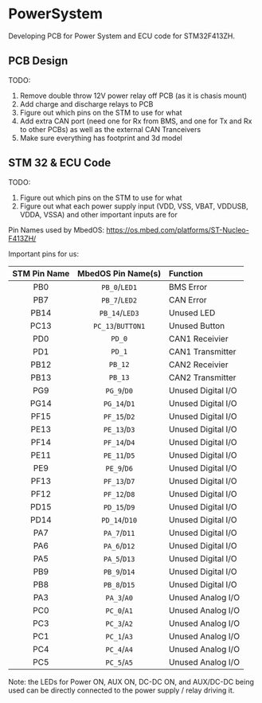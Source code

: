 # PowerSystem
Developing PCB for Power System and ECU code for STM32F413ZH.

## PCB Design
TODO:
1) Remove double throw 12V power relay off PCB (as it is chasis mount)
2) Add charge and discharge relays to PCB
3) Figure out which pins on the STM to use for what
4) Add extra CAN port (need one for Rx from BMS, and one for Tx and Rx to other PCBs) as well as the external CAN Tranceivers
5) Make sure everything has footprint and 3d model

## STM 32 & ECU Code
TODO:
1) Figure out which pins on the STM to use for what
2) Figure out what each power supply input (VDD, VSS, VBAT, VDDUSB, VDDA, VSSA) and other important inputs are for 

Pin Names used by MbedOS:
https://os.mbed.com/platforms/ST-Nucleo-F413ZH/

Important pins for us:

| STM Pin Name | MbedOS Pin Name(s) | Function |
| :---: | :---: | :--- |
| PB0 | `PB_0`/`LED1` | BMS Error |
| PB7 | `PB_7`/`LED2` | CAN Error |
| PB14 | `PB_14`/`LED3` | Unused LED |
| PC13 | `PC_13`/`BUTTON1` | Unused Button |
| PD0 | `PD_0` | CAN1 Receivier |
| PD1 | `PD_1` | CAN1 Transmitter |
| PB12 | `PB_12` | CAN2 Receivier |
| PB13 | `PB_13` | CAN2 Transmitter |
| PG9 | `PG_9`/`D0` | Unused Digital I/O |
| PG14 | `PG_14`/`D1` | Unused Digital I/O |
| PF15 | `PF_15`/`D2` | Unused Digital I/O |
| PE13 | `PE_13`/`D3` | Unused Digital I/O |
| PF14 | `PF_14`/`D4` | Unused Digital I/O |
| PE11 | `PE_11`/`D5` | Unused Digital I/O |
| PE9 | `PE_9`/`D6` | Unused Digital I/O |
| PF13 | `PF_13`/`D7` | Unused Digital I/O |
| PF12 | `PF_12`/`D8` | Unused Digital I/O |
| PD15 | `PD_15`/`D9` | Unused Digital I/O |
| PD14 | `PD_14`/`D10` | Unused Digital I/O |
| PA7 | `PA_7`/`D11` | Unused Digital I/O |
| PA6 | `PA_6`/`D12` | Unused Digital I/O |
| PA5 | `PA_5`/`D13` | Unused Digital I/O |
| PB9 | `PB_9`/`D14` | Unused Digital I/O |
| PB8 | `PB_8`/`D15` | Unused Digital I/O |
| PA3 | `PA_3`/`A0` | Unused Analog I/O |
| PC0 | `PC_0`/`A1` | Unused Analog I/O |
| PC3 | `PC_3`/`A2` | Unused Analog I/O |
| PC1 | `PC_1`/`A3` | Unused Analog I/O |
| PC4 | `PC_4`/`A4` | Unused Analog I/O |
| PC5 | `PC_5`/`A5` | Unused Analog I/O |

Note: the LEDs for Power ON, AUX ON, DC-DC ON, and AUX/DC-DC being used can be directly connected to the power supply / relay driving it.
